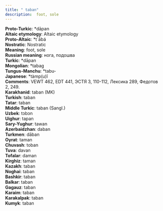 ```yaml
---
title: " taban"
description:  foot, sole
---
```


<strong>Proto-Turkic</strong>:  *dāpan<br>
<strong>Altaic etymology</strong>:  Altaic etymology<br>
<strong> Proto-Altaic</strong>:  *t`ā́bá<br>
<strong>Nostratic</strong>:  Nostratic<br>
<strong>Meaning</strong>:  foot, sole<br>
<strong>Russian meaning</strong>:  нога, подошва<br>
<strong>Turkic</strong>:  *dāpan<br>
<strong>Mongolian</strong>:  *tabag<br>
<strong>Tungus-Manchu</strong>:  *tabu-<br>
<strong>Japanese</strong>:  *tàmp(u)î<br>
<strong>Comments</strong>:  VEWT 462, EDT 441, ЭСТЯ 3, 110-112, Лексика 289, Федотов 2, 249.<br>
<strong>Karakhanid</strong>:  taban (MK)<br>
<strong>Turkish</strong>:  taban<br>
<strong>Tatar</strong>:  taban<br>
<strong>Middle Turkic</strong>:  taban (Sangl.)<br>
<strong>Uzbek</strong>:  tɔbɔn<br>
<strong>Uighur</strong>:  tapan<br>
<strong>Sary-Yughur</strong>:  tawan<br>
<strong>Azerbaidzhan</strong>:  daban<br>
<strong>Turkmen</strong>:  dāban<br>
<strong>Oyrat</strong>:  taman<br>
<strong>Chuvash</strong>:  toban<br>
<strong>Tuva</strong>:  davan<br>
<strong>Tofalar</strong>:  daman<br>
<strong>Kirghiz</strong>:  taman<br>
<strong>Kazakh</strong>:  taban<br>
<strong>Noghai</strong>:  taban<br>
<strong>Bashkir</strong>:  taban<br>
<strong>Balkar</strong>:  taban<br>
<strong>Gagauz</strong>:  taban<br>
<strong>Karaim</strong>:  taban<br>
<strong>Karakalpak</strong>:  taban<br>
<strong>Kumyk</strong>:  taban<br>


